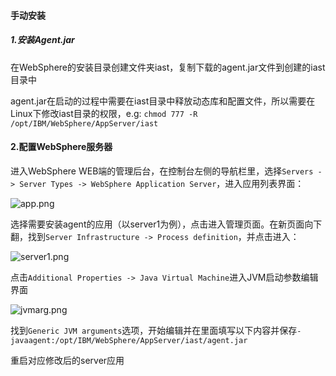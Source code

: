 #### 手动安装

##### 1.安装Agent.jar

在WebSphere的安装目录创建文件夹iast，复制下载的agent.jar文件到创建的iast目录中

agent.jar在启动的过程中需要在iast目录中释放动态库和配置文件，所以需要在Linux下修改iast目录的权限，e.g: `chmod 777 -R /opt/IBM/WebSphere/AppServer/iast`

#### 2.配置WebSphere服务器
进入WebSphere WEB端的管理后台，在控制台左侧的导航栏里，选择`Servers -> Server Types -> WebSphere Application Server`，进入应用列表界面：

![app.png](../../assets/deploy/websphere/app.png)

选择需要安装agent的应用（以server1为例），点击进入管理页面。在新页面向下翻，找到`Server Infrastructure -> Process definition`，并点击进入：

![server1.png](../../assets/deploy/websphere/server1.png)

点击`Additional Properties -> Java Virtual Machine`进入JVM启动参数编辑界面

![jvmarg.png](../../assets/deploy/websphere/jvmarg.png)

找到`Generic JVM arguments`选项，开始编辑并在里面填写以下内容并保存`-javaagent:/opt/IBM/WebSphere/AppServer/iast/agent.jar`

重启对应修改后的server应用

